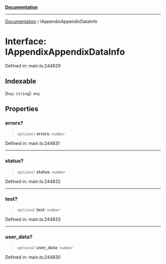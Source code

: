 [**Documentation**](../README.md)

***

[Documentation](../README.md) / IAppendixAppendixDataInfo

# Interface: IAppendixAppendixDataInfo

Defined in: main.ts:244829

## Indexable

\[`key`: `string`\]: `any`

## Properties

### errors?

> `optional` **errors**: `number`

Defined in: main.ts:244831

***

### status?

> `optional` **status**: `number`

Defined in: main.ts:244832

***

### test?

> `optional` **test**: `number`

Defined in: main.ts:244833

***

### user\_data?

> `optional` **user\_data**: `number`

Defined in: main.ts:244830
